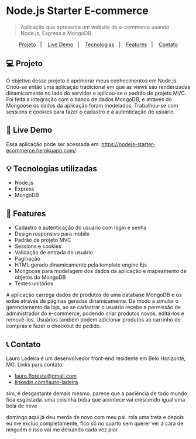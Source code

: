 # Node.js Starter E-commerce
> Aplicação que apresenta um website de e-commerce usando Node.js, Express e MongoDB.

<p align="center">
  <a href="#general-info">Projeto</a>&nbsp;&nbsp;&nbsp;|&nbsp;&nbsp;&nbsp;
  <a href="#live-demo">Live Demo</a>&nbsp;&nbsp;&nbsp;|&nbsp;&nbsp;&nbsp;
  <a href="#tecnologias-utilizadas">Tecnologias</a>&nbsp;&nbsp;&nbsp;|&nbsp;&nbsp;&nbsp;
  <a href="#Features">Features</a>&nbsp;&nbsp;&nbsp;|&nbsp;&nbsp;&nbsp;
  <a href="#contato">Contato</a>
</p>


## :computer: Projeto
O objetivo desse projeto é aprimorar meus conhecimentos em Node.js. Criou-se então uma aplicação tradicional em que as views são renderizadas dinamicamente no lado do servidor e aplicou-se o padrão de projeto MVC. Foi feita a integração com o banco de dados MongoDB, e através do Mongoose os dados da aplicação foram modelados. Trabalhou-se com sessions e cookies para fazer o cadastro e a autenticação do usuário.


## :high_brightness: Live Demo
Essa aplicação pode ser acessada em: https://nodejs-starter-ecommerce.herokuapp.com/

## :bulb: Tecnologias utilizadas
* Node.js
* Express
* MongoDB


## :memo: Features

* Cadastro e autenticação do usuário com login e senha
* Design responsivo para mobile
* Padrão de projeto MVC
* Sessions e cookies
* Validação de entrada do usuário 
* Paginação
* HTML gerado dinamicamente pela template engine Ejs
* Mongoose para modelagem dos dados da aplicação e mapeamento de objetos do MongoDB 
* Testes unitários

A aplicação carrega dados de produtos de uma database MongoDB e os exibe através de páginas geradas dinamicamente. De modo a simular o gerenciamento da loja, ao se cadastrar o usuário recebe a permissão de administrador do e-commerce, podendo criar produtos novos, editá-los e removê-los. Usuários também podem adicionar produtos ao carrinho de compras e fazer o checkout do pedido.


## :telephone_receiver: Contato
Lauro Ladeira é um desenvolvedor front-end residente em Belo Horizonte, MG. Links para contato:

* lauro.floresta@gmail.com
* [linkedin.com/lauro-ladeira](https://www.linkedin.com/in/lauro-ladeira/)



sim, é desgastante demais mesmo. parece que a paciência de todo mundo fica esgostada.
uma coisinha boba que acontece vai crescendo igual uma bola de neve

domingo aqui já deu merda de novo com meu pai. rola uma treta e depois eu me excluo completamente, 
fico só no quarto sem querer ver a cara de ninguém e isso vai me deixando cada vez pior